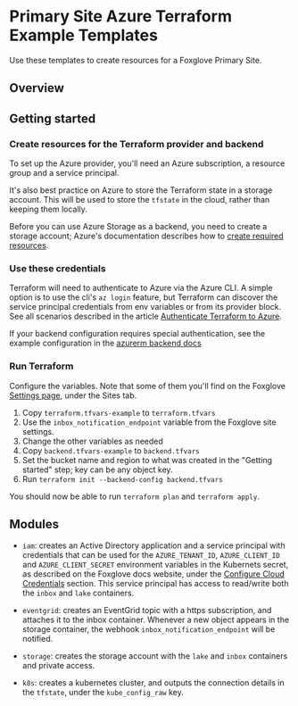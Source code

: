 # Primary Site Azure Terraform Example Templates

Use these templates to create resources for a Foxglove Primary Site.

## Overview

## Getting started

### Create resources for the Terraform provider and backend

To set up the Azure provider, you'll need an Azure subscription, a resource group and
a service principal.

It's also best practice on Azure to store the Terraform state in a storage account. This
will be used to store the `tfstate` in the cloud, rather than keeping them locally.

Before you can use Azure Storage as a backend, you need to create a storage account; Azure's
documentation describes how to [create required resources](https://learn.microsoft.com/en-us/azure/developer/terraform/store-state-in-azure-storage).

### Use these credentials

Terraform will need to authenticate to Azure via the Azure CLI. A simple option is to use
the cli's `az login` feature, but Terraform can discover the service principal credentials
from env variables or from its provider block. See all scenarios described in the article
[Authenticate Terraform to Azure](https://learn.microsoft.com/en-us/azure/developer/terraform/authenticate-to-azure).

If your backend configuration requires special authentication, see the example configuration in
the [azurerm backend docs](https://developer.hashicorp.com/terraform/language/settings/backends/azurerm)

### Run Terraform

Configure the variables. Note that some of them you'll find on the Foxglove
[Settings page](https://app.foxglove.dev/~/settings/sites), under the Sites
tab.

1. Copy `terraform.tfvars-example` to `terraform.tfvars`
2. Use the `inbox_notification_endpoint` variable from the Foxglove site settings.
3. Change the other variables as needed
4. Copy `backend.tfvars-example` to `backend.tfvars`
5. Set the bucket name and region to what was created in the "Getting started" step; key can
   be any object key.
6. Run `terraform init --backend-config backend.tfvars`

You should now be able to run `terraform plan` and `terraform apply`.

## Modules

- `iam`: creates an Active Directory application and a service principal with credentials that 
  can be used for the `AZURE_TENANT_ID`, `AZURE_CLIENT_ID` and `AZURE_CLIENT_SECRET` environment
  variables in the Kubernets secret, as described on the Foxglove docs website, under the
  [Configure Cloud Credentials](https://foxglove.dev/docs/data-platform/primary-sites/configure-cloud-credentials)
  section.
  This service principal has access to read/write both the `inbox` and `lake` containers.

- `eventgrid`: creates an EventGrid topic with a https subscription, and attaches it to the inbox
  container. Whenever a new object appears in the storage container, the webhook
  `inbox_notification_endpoint` will be notified.

- `storage`: creates the storage account with the `lake` and `inbox` containers and private
  access.

- `k8s`: creates a kubernetes cluster, and outputs the connection details in the `tfstate`, under
  the `kube_config_raw` key.
